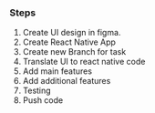 ### Steps

1. Create UI design in figma.
2. Create React Native App
3. Create new Branch for task
4. Translate UI to react native code
5. Add main features
6. Add additional features
7. Testing
8. Push code
